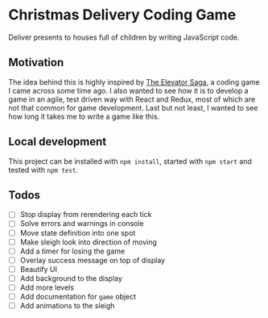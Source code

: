 # Christmas Delivery Coding Game

Deliver presents to houses full of children by writing JavaScript code.

## Motivation

The idea behind this is highly inspired by [The Elevator Saga](https://github.com/magwo/elevatorsaga), a coding game I came across some time ago.
I also wanted to see how it is to develop a game in an agile, test driven way with React and Redux, most of which are not that common for game development.
Last but not least, I wanted to see how long it takes me to write a game like this.

## Local development

This project can be installed with `npm install`, started with `npm start` and tested with `npm test`.

## Todos

- [ ] Stop display from rerendering each tick
- [ ] Solve errors and warnings in console
- [ ] Move state definition into one spot
- [ ] Make sleigh look into direction of moving
- [ ] Add a timer for losing the game
- [ ] Overlay success message on top of display
- [ ] Beautify UI
- [ ] Add background to the display
- [ ] Add more levels
- [ ] Add documentation for `game` object
- [ ] Add animations to the sleigh
